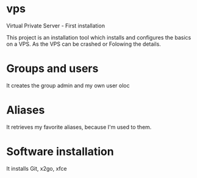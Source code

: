 vps
===

Virtual Private Server - First installation

This project is an installation tool which installs and configures the basics on a VPS. As the VPS can be crashed or 
Folowing the details.

# Groups and users
It creates the group admin and my own user oloc

# Aliases
It retrieves my favorite aliases, because I'm used to them.

# Software installation
It installs Git, x2go, xfce

